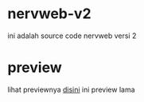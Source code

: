 # nervweb-v2
ini adalah source code nervweb versi 2
# preview
lihat previewnya [disini](https://rinha242.github.io/nervweb-v2) ini preview lama

